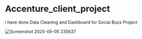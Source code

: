 # Accenture_client_project
i have done Data Cleaning and Dashboard for Social Buzz Project

![Screenshot 2025-05-05 235837](https://github.com/user-attachments/assets/f9d6648f-c83b-4780-a151-99d71d75fe7a)
